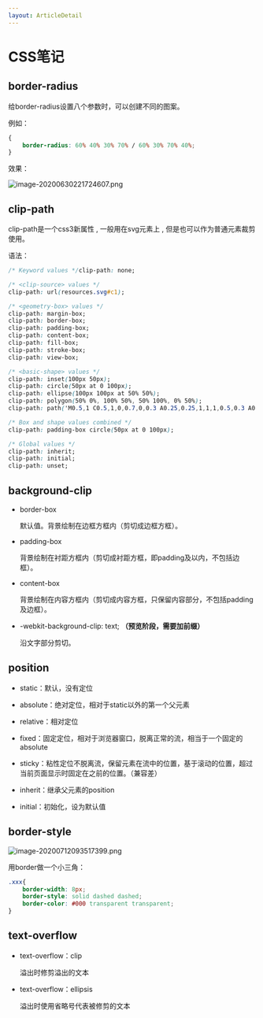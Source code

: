 ```yaml
---
layout: ArticleDetail
---
```


# CSS笔记

## border-radius

给border-radius设置八个参数时，可以创建不同的图案。

例如：

~~~css
{
    border-radius: 60% 40% 30% 70% / 60% 30% 70% 40%;
}
~~~

效果：

![image-20200630221724607.png](https://i.loli.net/2020/09/08/InrgDchJSyWH3OT.png)



## clip-path

clip-path是一个css3新属性 , 一般用在svg元素上 , 但是也可以作为普通元素裁剪使用。

语法：

```css
/* Keyword values */clip-path: none;

/* <clip-source> values */ 
clip-path: url(resources.svg#c1);

/* <geometry-box> values */
clip-path: margin-box;
clip-path: border-box;
clip-path: padding-box;
clip-path: content-box;
clip-path: fill-box;
clip-path: stroke-box;
clip-path: view-box;

/* <basic-shape> values */
clip-path: inset(100px 50px);
clip-path: circle(50px at 0 100px);
clip-path: ellipse(100px 100px at 50% 50%);
clip-path: polygon(50% 0%, 100% 50%, 50% 100%, 0% 50%);
clip-path: path('M0.5,1 C0.5,1,0,0.7,0,0.3 A0.25,0.25,1,1,1,0.5,0.3 A0.25,0.25,1,1,1,1,0.3 C1,0.7,0.5,1,0.5,1 Z');

/* Box and shape values combined */
clip-path: padding-box circle(50px at 0 100px);

/* Global values */
clip-path: inherit;
clip-path: initial;
clip-path: unset;
```



## background-clip

- border-box

  默认值。背景绘制在边框方框内（剪切成边框方框）。

- padding-box

  背景绘制在衬距方框内（剪切成衬距方框，即padding及以内，不包括边框）。

- content-box

  背景绘制在内容方框内（剪切成内容方框，只保留内容部分，不包括padding及边框）。

- -webkit-background-clip: text;   **（预览阶段，需要加前缀）**

  沿文字部分剪切。

  

## position

- static：默认，没有定位

- absolute：绝对定位，相对于static以外的第一个父元素
- relative：相对定位
- fixed：固定定位，相对于浏览器窗口，脱离正常的流，相当于一个固定的absolute
- sticky：粘性定位不脱离流，保留元素在流中的位置，基于滚动的位置，超过当前页面显示时固定在之前的位置。（兼容差）

- inherit：继承父元素的position
- initial：初始化，设为默认值



## border-style

![image-20200712093517399.png](https://i.loli.net/2020/10/01/s31DopgIZ4yxTlW.png)

用border做一个小三角：

~~~css
.xxx{
    border-width: 8px;
    border-style: solid dashed dashed;
    border-color: #000 transparent transparent;
}
~~~



## text-overflow

- text-overflow：clip

  溢出时修剪溢出的文本

- text-overflow：ellipsis

  溢出时使用省略号代表被修剪的文本

